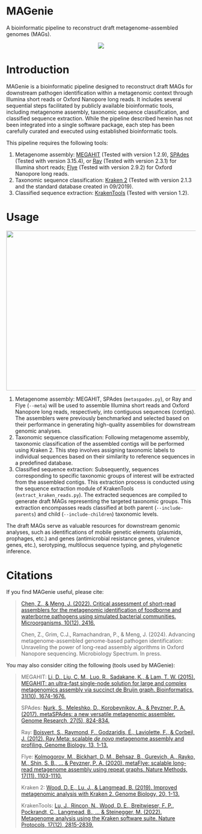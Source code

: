 # MAGenie
A bioinformatic pipeline to reconstruct draft metagenome-assembled genomes (MAGs).

<p align="center">
<img src="https://github.com/jackchen129/MAGenie/assets/49889016/042feb5d-7056-465c-bb44-acf4ccd80737">
</p>

# Introduction
MAGenie is a bioinformatic pipeline designed to reconstruct draft MAGs for downstream pathogen identification within a metagenomic context through Illumina short reads or Oxford Nanopore long reads. It includes several sequential steps facilitated by publicly available bioinformatic tools, including metagenome assembly, taxonomic sequence classification, and classified sequence extraction. While the pipeline described herein has not been integrated into a single software package, each step has been carefully curated and executed using established bioinformatic tools. 

This pipeline requires the following tools: 
1. Metagenome assembly: [MEGAHIT](https://github.com/voutcn/megahit) (Tested with version 1.2.9), [SPAdes](https://github.com/ablab/spades) (Tested with version 3.15.4), or [Ray](https://github.com/sebhtml/ray) (Tested with version 2.3.1) for Illumina short reads; [Flye](https://github.com/fenderglass/Flye) (Tested with version 2.9.2) for Oxford Nanopore long reads.
2. Taxonomic sequence classification: [Kraken 2](https://github.com/DerrickWood/kraken2) (Tested with version 2.1.3 and the standard database created in 09/2019).
3. Classified sequence extraction: [KrakenTools](https://github.com/jenniferlu717/KrakenTools) (Tested with version 1.2).

# Usage

<p align="center">
<img width="800" height="424.7427"src="https://github.com/jackchen129/MAGenie/assets/49889016/410d5ad4-2ea6-4f6b-b622-c0fafb526abe">
</p>

1. Metagenome assembly: MEGAHIT, SPAdes (`metaspades.py`), or Ray and Flye (`--meta`) will be used to assemble Illumina short reads and Oxford Nanopore long reads, respectively, into contiguous sequences (contigs). The assemblers were previously benchmarked and selected based on their performance in generating high-quality assemblies for downstream genomic analyses.
2. Taxonomic sequence classification: Following metagenome assembly, taxonomic classification of the assembled contigs will be performed using Kraken 2. This step involves assigning taxonomic labels to individual sequences based on their similarity to reference sequences in a predefined database.
3. Classified sequence extraction: Subsequently, sequences corresponding to specific taxonomic groups of interest will be extracted from the assembled contigs. This extraction process is conducted using the sequence extraction module of KrakenTools (`extract_kraken_reads.py`). The extracted sequences are compiled to generate draft MAGs representing the targeted taxonomic groups. This extraction encompasses reads classified at both parent (`--include-parents`) and child (`--include-children`) taxonomic levels.

The draft MAGs serve as valuable resources for downstream genomic analyses, such as identifications of mobile genetic elements (plasmids, prophages, etc.) and genes (antimicrobial resistance genes, virulence genes, etc.), serotyping, multilocus sequence typing, and phylogenetic inference.

# Citations
If you find MAGenie useful, please cite: 

>[Chen, Z., & Meng, J. (2022). Critical assessment of short-read assemblers for the metagenomic identification of foodborne and waterborne pathogens using simulated bacterial communities. Microorganisms, 10(12), 2416.](https://www.mdpi.com/2076-2607/10/12/2416)
>
>Chen, Z., Grim, C.J., Ramachandran, P., & Meng, J. (2024). Advancing metagenome-assembled genome-based pathogen identification: Unraveling the power of long-read assembly algorithms in Oxford Nanopore sequencing. Microbiology Spectrum. In press.

You may also consider citing the following (tools used by MAGenie): 

>MEGAHIT: 
>[Li, D., Liu, C. M., Luo, R., Sadakane, K., & Lam, T. W. (2015). MEGAHIT: an ultra-fast single-node solution for large and complex metagenomics assembly via succinct de Bruijn graph. Bioinformatics, 31(10), 1674-1676.](https://academic.oup.com/bioinformatics/article/31/10/1674/177884)
>
>SPAdes: 
>[Nurk, S., Meleshko, D., Korobeynikov, A., & Pevzner, P. A. (2017). metaSPAdes: a new versatile metagenomic assembler. Genome Research, 27(5), 824-834.](https://genome.cshlp.org/content/27/5/824)
>
>Ray: 
>[Boisvert, S., Raymond, F., Godzaridis, É., Laviolette, F., & Corbeil, J. (2012). Ray Meta: scalable *de* *novo* metagenome assembly and profiling. Genome Biology, 13, 1-13.](https://link.springer.com/article/10.1186/gb-2012-13-12-r122)
>
>Flye: 
>[Kolmogorov, M., Bickhart, D. M., Behsaz, B., Gurevich, A., Rayko, M., Shin, S. B., ... & Pevzner, P. A. (2020). metaFlye: scalable long-read metagenome assembly using repeat graphs. Nature Methods, 17(11), 1103-1110.](https://www.nature.com/articles/s41592-020-00971-x)
>
>Kraken 2: 
>[Wood, D. E., Lu, J., & Langmead, B. (2019). Improved metagenomic analysis with Kraken 2. Genome Biology, 20, 1-13.](https://link.springer.com/article/10.1186/s13059-019-1891-0)
>
>KrakenTools: 
>[Lu, J., Rincon, N., Wood, D. E., Breitwieser, F. P., Pockrandt, C., Langmead, B., ... & Steinegger, M. (2022). Metagenome analysis using the Kraken software suite. Nature Protocols, 17(12), 2815-2839.](https://www.nature.com/articles/s41596-022-00738-y)

